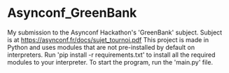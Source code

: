 # Asynconf_GreenBank
My submission to the Asynconf Hackathon's 'GreenBank' subject. Subject is at https://asynconf.fr/docs/sujet_tournoi.pdf
This project is made in Python and uses modules that are not pre-installed by default on interpreters.
Run 'pip install -r requirements.txt' to install all the required modules to your interpreter.
To start the program, run the 'main.py' file.

